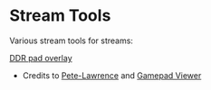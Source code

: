 # Stream Tools

Various stream tools for streams:

[DDR pad overlay](https://app.gpv.gg/?p=1&css=https%3A%2F%2Fnarlock.github.io%2Fstream-tools%2Fddr-gamepad-viewer-overlay%2Fskin.css)
- Credits to [Pete-Lawrence](https://github.com/Pete-Lawrence) and [Gamepad Viewer](https://gamepadviewer.com/#)